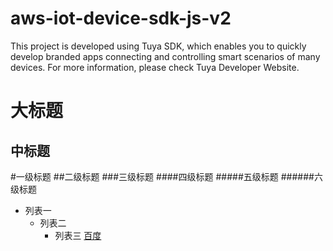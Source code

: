 # aws-iot-device-sdk-js-v2
This project is developed using Tuya SDK, which enables you to quickly develop
branded apps connecting and controlling smart scenarios of many devices.
For more information, please check Tuya Developer Website.




大标题
==
中标题
------
#一级标题
##二级标题
###三级标题
####四级标题
#####五级标题
######六级标题
* 列表一
  * 列表二
    * 列表三
[百度](http://baidu.com)
